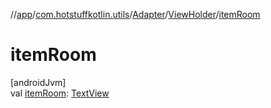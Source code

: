 //[app](../../../../index.md)/[com.hotstuffkotlin.utils](../../index.md)/[Adapter](../index.md)/[ViewHolder](index.md)/[itemRoom](item-room.md)

# itemRoom

[androidJvm]\
val [itemRoom](item-room.md): [TextView](https://developer.android.com/reference/kotlin/android/widget/TextView.html)
